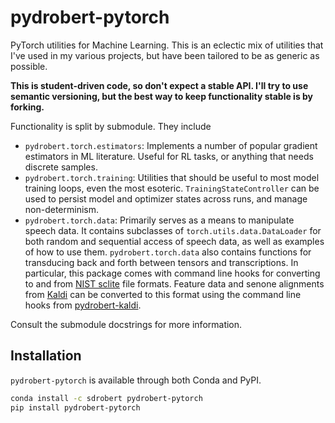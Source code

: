 # pydrobert-pytorch

PyTorch utilities for Machine Learning. This is an eclectic mix of utilities
that I've used in my various projects, but have been tailored to be as generic
as possible.

**This is student-driven code, so don't expect a stable API. I'll try to use
semantic versioning, but the best way to keep functionality stable is by
forking.**

Functionality is split by submodule. They include

- `pydrobert.torch.estimators`: Implements a number of popular gradient
  estimators in ML literature. Useful for RL tasks, or anything that needs
  discrete samples.
- `pydrobert.torch.training`: Utilities that should be useful to most model
  training loops, even the most esoteric. `TrainingStateController` can be used
  to persist model and optimizer states across runs, and manage
  non-determinism.
- `pydrobert.torch.data`: Primarily serves as a means to manipulate speech
  data. It contains subclasses of `torch.utils.data.DataLoader` for both
  random and sequential access of speech data, as well as examples of how to
  use them. `pydrobert.torch.data` also contains functions for transducing back
  and forth between tensors and transcriptions. In particular, this package
  comes with command line hooks for converting to and from
  [NIST sclite](http://www1.icsi.berkeley.edu/Speech/docs/sctk-1.2/sclite.htm)
  file formats. Feature data and senone alignments from
  [Kaldi](http://kaldi-asr.org/) can be converted to this format using the
  command line hooks from
  [pydrobert-kaldi](https://github.com/sdrobert/pydrobert-kaldi).

Consult the submodule docstrings for more information.

## Installation

`pydrobert-pytorch` is available through both Conda and PyPI.

``` bash
conda install -c sdrobert pydrobert-pytorch
pip install pydrobert-pytorch
```
